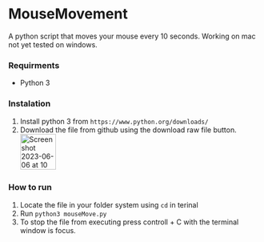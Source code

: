 # MouseMovement
A python script that moves your mouse every 10 seconds. Working on mac not yet tested on windows.

### Requirments
  - Python 3

### Instalation
1. Install python 3 from ```https://www.python.org/downloads/```
2. Download the file from github using the download raw file button.<img width="71" alt="Screenshot 2023-06-06 at 10 03 58 am" src="https://github.com/HannesEn/MouseMovement/assets/122324909/7c2c2daf-9be3-46a2-9477-c93fd1a4eccd">

### How to run
1. Locate the file in your folder system using ```cd``` in terinal
2. Run ```python3 mouseMove.py```
3. To stop the file from executing press controll + C with the terminal window is focus.
